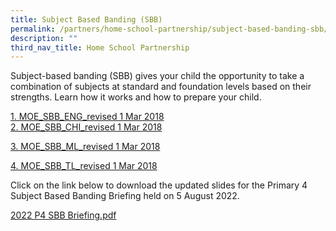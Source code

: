 ```yaml
---
title: Subject Based Banding (SBB)
permalink: /partners/home-school-partnership/subject-based-banding-sbb/
description: ""
third_nav_title: Home School Partnership
---
```

Subject-based banding (SBB) gives your child the opportunity to take a combination of subjects at standard and foundation levels based on their strengths. Learn how it works and how to prepare your child.  

[1\. MOE\_SBB\_ENG\_revised 1 Mar 2018](/files/1%20MOE_SBB_ENG_revised%201%20Mar%202018.pdf) <br>
[2\. MOE\_SBB\_CHI\_revised 1 Mar 2018](/files/2%20MOE_SBB_CHI_revised%201%20Mar%202018.pdf)

[3\. MOE\_SBB\_ML\_revised 1 Mar 2018](https://bedokgreenpri-moe-edu-sg-admin.cwp.sg/qql/slot/u371/Downloads/3.%20MOE_SBB_ML_revised%201%20Mar%202018.pdf)  

[4\. MOE\_SBB\_TL\_revised 1 Mar 2018](https://bedokgreenpri-moe-edu-sg-admin.cwp.sg/qql/slot/u371/Downloads/4.%20MOE_SBB_TL_revised%201%20Mar%202018.pdf)

  

Click on the link below to download the updated slides for the Primary 4 Subject Based Banding Briefing held on 5 August 2022.

  
[2022 P4 SBB Briefing.pdf](https://bedokgreenpri.moe.edu.sg/qql/slot/u204/For%20Parents/2022%20P4%20SBB%20Briefing%20for%20parents%20final.pdf)